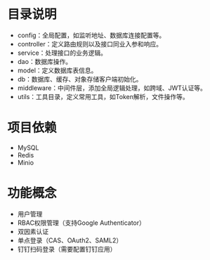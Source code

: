 # 目录说明
* config：全局配置，如监听地址、数据库连接配置等。
* controller：定义路由规则以及接口同业入参和响应。
* service：处理接口的业务逻辑。
* dao：数据库操作。
* model：定义数据库表信息。
* db：数据库、缓存、对象存储客户端初始化。
* middleware：中间件层，添加全局逻辑处理，如跨域、JWT认证等。
* utils：工具目录，定义常用工具，如Token解析，文件操作等。
# 项目依赖
* MySQL
* Redis
* Minio
# 功能概念
* 用户管理
* RBAC权限管理（支持Google Authenticator）
* 双因素认证
* 单点登录（CAS、OAuth2、SAML2）
* 钉钉扫码登录（需要配置钉钉应用）